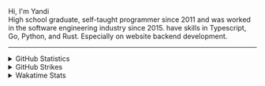 Hi, I'm Yandi
<br />
High school graduate, self-taught programmer since 2011 and was worked in the software engineering industry since 2015. have skills in Typescript, Go, Python, and Rust. Especially on website backend development.

<hr />

<details>
  <summary>GitHub Statistics</summary>
  
  <hr />
  <p align="left">
    <a href="https://github.com/karyanayandi"><img src="https://github-readme-stats.vercel.app/api?username=karyanayandi&show_icons=true&count_private=true" alt="karyanayandi" /></a>
  </p>

  <p align="left">
    <a href="https://github.com/karyanayandi"><img height="154" src="https://github-readme-stats.vercel.app/api/top-langs/?username=karyanayandi&layout=compact&count_private=true" alt="karyanayandi" /></a>
  </p>
</details>

<details>
  <summary>GitHub Strikes</summary>
  
  <hr />
  <p align="left">
    <a href="https://github.com/karyanayandi"><img src="https://github-readme-streak-stats.herokuapp.com/?user=karyanayandi&" alt="karyanayandi" /></a>
  </p>
</details>

<details>
  <summary>Wakatime Stats</summary>
  
  <hr />
  <p align="left">
    <a href="https://wakatime.com/@karyanayandi"><img src="github-readme-stats.vercel.app/api/wakatime?username=karyanayandi&layout=compact&langs_count=6" alt="karyanayandi" /></a>
  </p>
</details>

